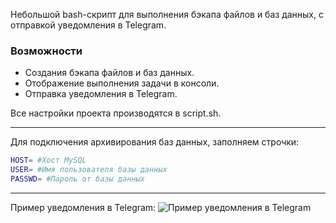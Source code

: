 Небольшой bash-скрипт для выполнения бэкапа файлов и баз данных, с отправкой уведомления в Telegram.

### Возможности

- Создания бэкапа файлов и баз данных.
- Отображение выполнения задачи в консоли.
- Отправка уведомления в Telegram.

Все настройки проекта производятся в script.sh.

------------

Для подключения архивирования баз данных, заполняем строчки:
```bash
HOST= #Хост MySQL
USER= #Имя пользователя базы данных
PASSWD= #Пароль от базы данных
```

------------

Пример уведомления в Telegram:
![](https://i.13.wf/2020/07/27/1595858056-1579.jpg "Пример уведомления в Telegram")